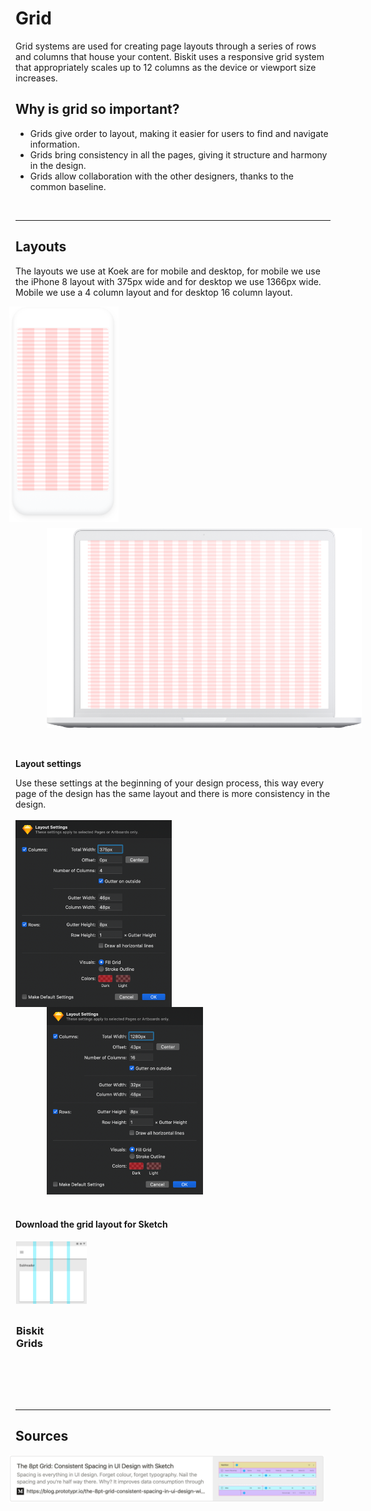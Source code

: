 <script>
    (function(h,o,t,j,a,r){
        h.hj=h.hj||function(){(h.hj.q=h.hj.q||[]).push(arguments)};
        h._hjSettings={hjid:1610604,hjsv:6};
        a=o.getElementsByTagName('head')[0];
        r=o.createElement('script');r.async=1;
        r.src=t+h._hjSettings.hjid+j+h._hjSettings.hjsv;
        a.appendChild(r);
    })(window,document,'https://static.hotjar.com/c/hotjar-','.js?sv=');
</script>
<br><br>

# Grid
Grid systems are used for creating page layouts through a series of rows and columns that house your content. Biskit
uses a responsive grid system that appropriately scales up to 12 columns as the device or viewport size increases.

## Why is grid so important?
- Grids give order to layout, making it easier for users to find and navigate information.
- Grids bring consistency in all the pages, giving it structure and harmony in the design.
- Grids allow collaboration with the other designers, thanks to the common baseline.
<br>

*** 

## Layouts
The layouts we use at Koek are for mobile and desktop, for mobile we use the iPhone 8 layout with 375px wide and for
 desktop we use 1366px wide. Mobile we use a 4 column layout and for desktop 16 column layout.

<img src="_images/iPhone-Layout.png" alt="iPhone Layout" 
 style="float: left; width:175px; margin-left: -10px;" /> <img src="_images/Desktop-Layout.png" alt="iPhone Layout" 
style="right: left; height:320px; margin-left: 50px; margin-top: 10px;" />

<br>

**Layout settings**

Use these settings at the beginning of your design process, this way every page of the design has the same layout and there is more consistency in the design. 
<br><br>
<img src="_images/Layout-settings-Mobile.png" alt="Settings Mobile" 
 style="float: left; width:250px;" /> <img src="_images/Layout-settings-Desktop.png" alt="Settings Desktop" 
style="right: left; width:250px; margin-left: 50px;" />
<br><br>

#### Download the grid layout for Sketch
<a href="https://github.com/Slaaatje/biskit-grid" target="_blank">
    <div class="card" style="float: left; margin-left: 1px;">
      <img class="label" src="_images/grid.png" xmlns="http://www.w3.org/2000/svg" viewBox="0 0 100 100" height="100
      "><div class
      ="text1">
      <h3 class="title" style="margin-top: 30px;">Biskit <br> Grids</h3>
      </div></div>
    </a>
<br><br><br><br><br><br><br><br><br><br><br><br><br><br><br>

***

## Sources
<a href="https://blog.prototypr.io/the-8pt-grid-consistent-spacing-in-ui-design-with-sketch-577e4f0fd520" target="_blank">
<img src="_images/Medium-grid.png" alt="Medium - Grid" 
 style="float: left; width:730px; margin-left: -10px;" /></a>
 <br><br><br><br><br><br><br><br>

                                                           
                                                        

